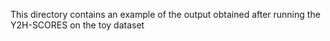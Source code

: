 This directory contains an example of the output obtained after running the Y2H-SCORES on the toy dataset
